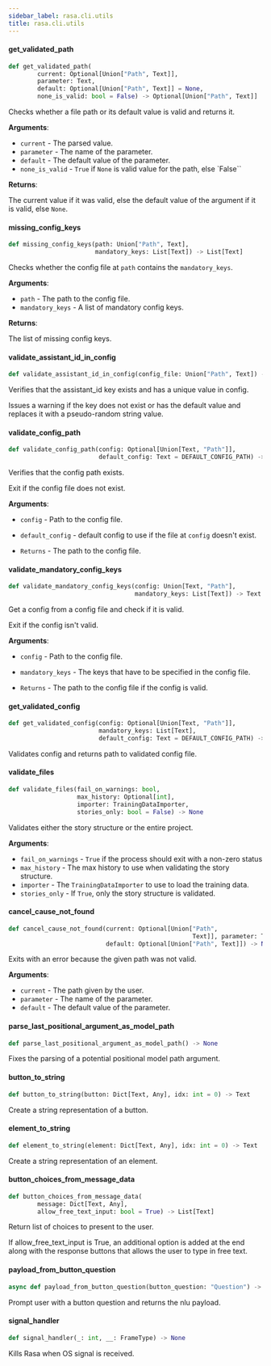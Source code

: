 ```yaml
---
sidebar_label: rasa.cli.utils
title: rasa.cli.utils
---
```

#### get\_validated\_path

```python
def get_validated_path(
        current: Optional[Union["Path", Text]],
        parameter: Text,
        default: Optional[Union["Path", Text]] = None,
        none_is_valid: bool = False) -> Optional[Union["Path", Text]]
```

Checks whether a file path or its default value is valid and returns it.

**Arguments**:

- `current` - The parsed value.
- `parameter` - The name of the parameter.
- `default` - The default value of the parameter.
- `none_is_valid` - `True` if `None` is valid value for the path,
  else `False``
  

**Returns**:

  The current value if it was valid, else the default value of the
  argument if it is valid, else `None`.

#### missing\_config\_keys

```python
def missing_config_keys(path: Union["Path", Text],
                        mandatory_keys: List[Text]) -> List[Text]
```

Checks whether the config file at `path` contains the `mandatory_keys`.

**Arguments**:

- `path` - The path to the config file.
- `mandatory_keys` - A list of mandatory config keys.
  

**Returns**:

  The list of missing config keys.

#### validate\_assistant\_id\_in\_config

```python
def validate_assistant_id_in_config(config_file: Union["Path", Text]) -> None
```

Verifies that the assistant_id key exists and has a unique value in config.

Issues a warning if the key does not exist or has the default value and replaces it
with a pseudo-random string value.

#### validate\_config\_path

```python
def validate_config_path(config: Optional[Union[Text, "Path"]],
                         default_config: Text = DEFAULT_CONFIG_PATH) -> Text
```

Verifies that the config path exists.

Exit if the config file does not exist.

**Arguments**:

- `config` - Path to the config file.
- `default_config` - default config to use if the file at `config` doesn&#x27;t exist.
  
- `Returns` - The path to the config file.

#### validate\_mandatory\_config\_keys

```python
def validate_mandatory_config_keys(config: Union[Text, "Path"],
                                   mandatory_keys: List[Text]) -> Text
```

Get a config from a config file and check if it is valid.

Exit if the config isn&#x27;t valid.

**Arguments**:

- `config` - Path to the config file.
- `mandatory_keys` - The keys that have to be specified in the config file.
  
- `Returns` - The path to the config file if the config is valid.

#### get\_validated\_config

```python
def get_validated_config(config: Optional[Union[Text, "Path"]],
                         mandatory_keys: List[Text],
                         default_config: Text = DEFAULT_CONFIG_PATH) -> Text
```

Validates config and returns path to validated config file.

#### validate\_files

```python
def validate_files(fail_on_warnings: bool,
                   max_history: Optional[int],
                   importer: TrainingDataImporter,
                   stories_only: bool = False) -> None
```

Validates either the story structure or the entire project.

**Arguments**:

- `fail_on_warnings` - `True` if the process should exit with a non-zero status
- `max_history` - The max history to use when validating the story structure.
- `importer` - The `TrainingDataImporter` to use to load the training data.
- `stories_only` - If `True`, only the story structure is validated.

#### cancel\_cause\_not\_found

```python
def cancel_cause_not_found(current: Optional[Union["Path",
                                                   Text]], parameter: Text,
                           default: Optional[Union["Path", Text]]) -> None
```

Exits with an error because the given path was not valid.

**Arguments**:

- `current` - The path given by the user.
- `parameter` - The name of the parameter.
- `default` - The default value of the parameter.

#### parse\_last\_positional\_argument\_as\_model\_path

```python
def parse_last_positional_argument_as_model_path() -> None
```

Fixes the parsing of a potential positional model path argument.

#### button\_to\_string

```python
def button_to_string(button: Dict[Text, Any], idx: int = 0) -> Text
```

Create a string representation of a button.

#### element\_to\_string

```python
def element_to_string(element: Dict[Text, Any], idx: int = 0) -> Text
```

Create a string representation of an element.

#### button\_choices\_from\_message\_data

```python
def button_choices_from_message_data(
        message: Dict[Text, Any],
        allow_free_text_input: bool = True) -> List[Text]
```

Return list of choices to present to the user.

If allow_free_text_input is True, an additional option is added
at the end along with the response buttons that allows the user
to type in free text.

#### payload\_from\_button\_question

```python
async def payload_from_button_question(button_question: "Question") -> Text
```

Prompt user with a button question and returns the nlu payload.

#### signal\_handler

```python
def signal_handler(_: int, __: FrameType) -> None
```

Kills Rasa when OS signal is received.

